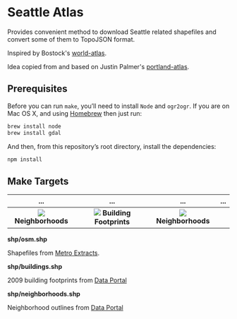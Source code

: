 # Seattle Atlas

Provides convenient method to download Seattle related shapefiles and convert some of them to TopoJSON format.

Inspired by Bostock's [world-atlas](https://github.com/mbostock/world-atlas). 

Idea copied from and based on Justin Palmer's [portland-atlas](https://github.com/Caged/portland-atlas).

## Prerequisites

Before you can run `make`, you’ll need to install `Node` and `ogr2ogr`. If you are on Mac OS X, and using [Homebrew](http://mxcl.github.com/homebrew/) then just run:

```bash
brew install node 
brew install gdal
```

And then, from this repository’s root directory, install the dependencies:

```bash
npm install
```

## Make Targets

... | ... | ... |...
:---: | :---: | :---: | :---:
![](https://raw.githubusercontent.com/vlandham/seattle-atlas/master/out/neighborhoods.png) **Neighborhoods** | ![](https://raw.githubusercontent.com/vlandham/seattle-atlas/master/out/buildings.png) **Building Footprints** | ![](https://raw.githubusercontent.com/vlandham/seattle-atlas/master/out/neighborhoods.png) **Neighborhoods**  

<b>shp/osm.shp</b>

Shapefiles from [Metro Extracts](http://metro.teczno.com/#seattle).

<b>shp/buildings.shp</b>

2009 building footprints from [Data Portal](https://data.seattle.gov/dataset/2009-Building-Outlines/y7u8-vad7)

<b>shp/neighborhoods.shp</b>

Neighborhood outlines from [Data Portal]()
